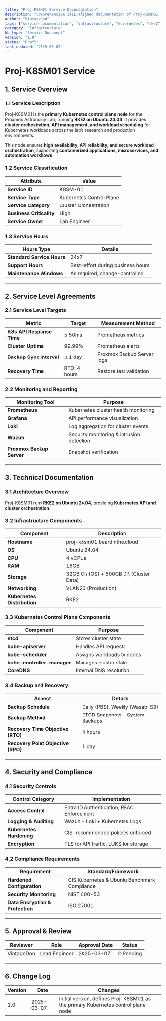 ```yaml
---
title: "Proj-K8SM01 Service Documentation"
description: "Comprehensive ITIL-aligned documentation of Proj-K8SM01, including infrastructure, security policies, and service management details."
author: "VintageDon"
tags: ["service-documentation", "infrastructure", "kubernetes", "rke2", "cluster-management"]
category: "Infrastructure"
kb_type: "Service Document"
version: "1.0"
status: "Draft"
last_updated: "2025-03-07"
---
```


# **Proj-K8SM01 Service**  

## **1. Service Overview**  

### **1.1 Service Description**  

Proj-K8SM01 is the **primary Kubernetes control plane node** for the Proxmox Astronomy Lab, running **RKE2 on Ubuntu 24.04**. It provides **cluster orchestration, API management, and workload scheduling** for Kubernetes workloads across the lab’s research and production environments.

This node ensures **high availability, API reliability, and secure workload orchestration**, supporting **containerized applications, microservices, and automation workflows**.

### **1.2 Service Classification**  

| **Attribute**       | **Value** |
|---------------------|-----------|
| **Service ID**     | K8SM-01 |
| **Service Type**   | Kubernetes Control Plane |
| **Service Category** | Cluster Orchestration |
| **Business Criticality** | High |
| **Service Owner**  | Lab Engineer |

### **1.3 Service Hours**  

| **Hours Type** | **Details** |
|---------------|------------|
| **Standard Service Hours** | 24x7 |
| **Support Hours** | Best-effort during business hours |
| **Maintenance Windows** | As required, change-controlled |

---

## **2. Service Level Agreements**  

### **2.1 Service Level Targets**  

| **Metric** | **Target** | **Measurement Method** |
|------------|----------|------------------------|
| **K8s API Response Time** | ≤ 50ms | Prometheus metrics |
| **Cluster Uptime** | 99.99% | Prometheus alerts |
| **Backup Sync Interval** | ≤ 1 day | Proxmox Backup Server logs |
| **Recovery Time** | RTO: 4 hours | Restore test validation |

### **2.2 Monitoring and Reporting**  

| **Monitoring Tool** | **Purpose** |
|---------------------|------------|
| **Prometheus** | Kubernetes cluster health monitoring |
| **Grafana** | API performance visualization |
| **Loki** | Log aggregation for cluster events |
| **Wazuh** | Security monitoring & intrusion detection |
| **Proxmox Backup Server** | Snapshot verification |

---

## **3. Technical Documentation**  

### **3.1 Architecture Overview**  

Proj-K8SM01 runs **RKE2 on Ubuntu 24.04**, providing **Kubernetes API and cluster orchestration**.

### **3.2 Infrastructure Components**  

| **Component** | **Description** |
|--------------|----------------|
| **Hostname** | proj-k8sm01.beardinthe.cloud |
| **OS** | Ubuntu 24.04 |
| **CPU** | 4 vCPUs |
| **RAM** | 16GB |
| **Storage** | 32GB C:\ (OS) + 500GB D:\ (Cluster Data) |
| **Networking** | VLAN20 (Production) |
| **Kubernetes Distribution** | RKE2 |

### **3.3 Kubernetes Control Plane Components**  

| **Component** | **Purpose** |
|--------------|------------|
| **etcd** | Stores cluster state |
| **kube-apiserver** | Handles API requests |
| **kube-scheduler** | Assigns workloads to nodes |
| **kube-controller-manager** | Manages cluster state |
| **CoreDNS** | Internal DNS resolution |

### **3.4 Backup and Recovery**  

| **Aspect** | **Details** |
|------------|------------|
| **Backup Schedule** | Daily (PBS), Weekly (Wasabi S3) |
| **Backup Method** | ETCD Snapshots + System Backups |
| **Recovery Time Objective (RTO)** | 4 hours |
| **Recovery Point Objective (RPO)** | 1 day |

---

## **4. Security and Compliance**  

### **4.1 Security Controls**  

| **Control Category** | **Implementation** |
|----------------------|-------------------|
| **Access Control** | Entra ID Authentication, RBAC Enforcement |
| **Logging & Auditing** | Wazuh + Loki + Kubernetes Logs |
| **Kubernetes Hardening** | CIS-recommended policies enforced |
| **Encryption** | TLS for API traffic, LUKS for storage |

### **4.2 Compliance Requirements**  

| **Requirement** | **Standard/Framework** |
|----------------|----------------------|
| **Hardened Configuration** | CIS Kubernetes & Ubuntu Benchmark Compliance |
| **Security Monitoring** | NIST 800-53 |
| **Data Encryption & Protection** | ISO 27001 |

---

## **5. Approval & Review**  

| **Reviewer** | **Role** | **Approval Date** | **Status** |
|-------------|---------|------------------|------------|
| VintageDon | Lead Engineer | 2025-03-07 | ⏱ Pending |

---

## **6. Change Log**  

| **Version** | **Date** | **Changes** |
|------------|---------|-------------|
| 1.0 | 2025-03-07 | Initial version, defines Proj-K8SM01 as the primary Kubernetes control plane node |
